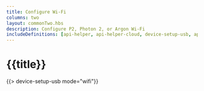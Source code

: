 ```yaml
---
title: Configure Wi-Fi
columns: two
layout: commonTwo.hbs
description: Configure P2, Photon 2, or Argon Wi-Fi
includeDefinitions: [api-helper, api-helper-cloud, device-setup-usb, api-helper-protobuf, api-helper-usb, api-helper-extras, api-helper-tickets, webdfu, zip]
---
```


# {{title}}

{{> device-setup-usb mode="wifi"}}


